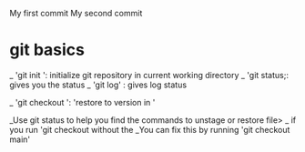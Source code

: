 

My first commit
My second commit 


# git basics

_ 'git init ': initialize git repository in current working directory
_ 'git status;: gives you the status
_ 'git log' : gives log status 

_ 'git checkout <HASH> <FILE>': 'restore <FILE> to version in <HASH>'

_Use git status to help you find the commands to unstage or restore file>
_ if you run 'git checkout <HASH> without the <FILE>
_You can fix this by running 'git checkout main'
